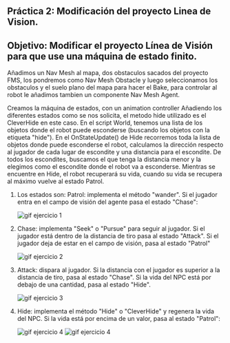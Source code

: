 ## Práctica 2: Modificación del proyecto Linea de Vision.
## Objetivo: Modificar el proyecto Línea de Visión para que use una máquina de estado finito.

Añadimos un Nav Mesh al mapa, dos obstaculos sacados del proyecto FMS, los pondremos como Nav Mesh Obstacle y luego seleccionamos los obstaculos y el suelo plano del mapa para hacer el Bake, para controlar al robot le añadimos tambien un componente Nav Mesh Agent.

Creamos la máquina de estados, con un animation controller Añadiendo los diferentes estados como se nos solicita, el metodo hide utilizado es el CleverHide en este caso. En el script World, tenemos una lista de los objetos donde el robot puede esconderse (buscando los objetos con la etiqueta "hide"). En el OnStateUpdate() de Hide recorremos toda la lista de objetos donde puede esconderse el robot, calculamos la dirección respecto al jugador de cada lugar de escondite y una distancia para el escondite. De todos los escondites, buscamos el que tenga la distancia menor y la elegimos como el escondite donde el robot va a esconderse. Mientras se encuentre en Hide, el robot recuperará su vida, cuando su vida se recupera al máximo vuelve al estado Patrol.

1.  Los estados son: Patrol: implementa el método "wander". Si el jugador entra en el campo de visión del agente pasa el estado "Chase":

      ![gif ejercicio 1](/gifs/gif1.gif)
      
2. Chase: implementa "Seek" o "Pursue" para seguir al jugador. Si el jugador está dentro de la distancia de tiro pasa al estado "Attack". Si el jugador deja de estar en el campo de visión, pasa al estado "Patrol"

      ![gif ejercicio 2](/gifs/gif2.gif)
   
3. Attack: dispara al jugador. Si la distancia con el jugador es superior a la distancia de tiro, pasa al estado "Chase". Si la vida del NPC está por debajo de una cantidad, pasa al estado "Hide".
       
      ![gif ejercicio 3](/gifs/gif3.gif)
       
4. Hide: implementa el método "Hide" o "CleverHide" y regenera la vida del NPC. Si la vida está por encima de un valor, pasa al estado "Patrol":

      ![gif ejercicio 4](/gifs/gif4.gif)
      ![gif ejercicio 4](/gifs/gif5.gif)
